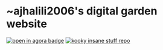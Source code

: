 # ~ajhalili2006's digital garden website

[![open in agora badge](https://img.shields.io/badge/open%20in%20agora-black?style=flat-square)](https://anagora.org/@ajhalili2006)
[![kooky insane stuff repo](https://img.shields.io/badge/Jiroh's%20Kooky%20Insane%20Stuff-blue?style=flat-square)](https://mau.dev/ajhalili2006-experiments/kooky-insane-stuff)
